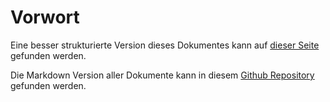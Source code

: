 # Vorwort

Eine besser strukturierte Version dieses Dokumentes kann
auf [dieser Seite](https://definitelynotsimon13.github.io/wiki/main.html)
gefunden werden.

Die Markdown Version aller Dokumente kann in
diesem [Github Repository](https://github.com/SoftwareEngineeringOne/wiki/blob/main/wiki/topics/SoftwareQualityAssurance/SoftwareQualityAssuranceReport.md)
gefunden werden.